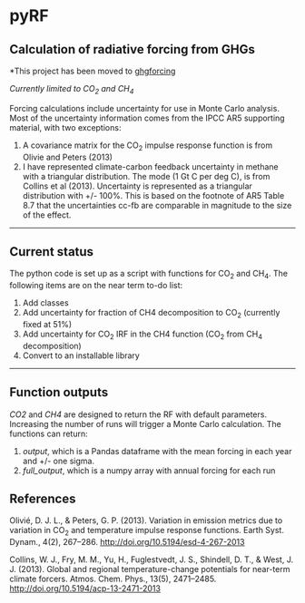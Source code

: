 # pyRF
## Calculation of radiative forcing from GHGs
*This project has been moved to [ghgforcing](https://github.com/gschivley/ghgforcing)


*Currently limited to CO<sub>2</sub> and CH<sub>4</sub>*

Forcing calculations include uncertainty for use in Monte Carlo analysis. Most of the 
uncertainty information comes from the IPCC AR5 supporting material, with two exceptions:

1. A covariance matrix for the CO<sub>2</sub> impulse response function is from Olivie and Peters (2013)
2. I have represented climate-carbon feedback uncertainty in methane with a triangular distribution. 
The mode (1 Gt C per deg C), is from Collins et al (2013). Uncertainty is represented as a 
triangular distribution with +/- 100%. This is based on the footnote of AR5 Table 8.7 that 
the uncertainties cc-fb are comparable in magnitude to the size of the effect.

***
## Current status

The python code is set up as a script with functions for CO<sub>2</sub> and CH<sub>4</sub>. The following items are on the near term to-do list:

1. Add classes
2. Add uncertainty for fraction of CH4 decomposition to CO<sub>2</sub> (currently fixed at 51%)
3. Add uncertainty for CO<sub>2</sub> IRF in the CH4 function (CO<sub>2</sub> from CH<sub>4</sub> decomposition)
4. Convert to an installable library

***
## Function outputs

*CO2* and *CH4* are designed to return the RF with default parameters. Increasing the 
number of runs will trigger a Monte Carlo calculation. The functions can return:

1. *output*, which is a Pandas dataframe with the mean forcing in each year and +/- one
sigma.
2. *full_output*, which is a numpy array with annual forcing for each run


## References
Olivié, D. J. L., & Peters, G. P. (2013). 
Variation in emission metrics due to variation in CO<sub>2</sub> and temperature impulse response functions. 
Earth Syst. Dynam., 4(2), 267–286. http://doi.org/10.5194/esd-4-267-2013

Collins, W. J., Fry, M. M., Yu, H., Fuglestvedt, J. S., Shindell, D. T., & West, J. J. (2013). 
Global and regional temperature-change potentials for near-term climate forcers. 
Atmos. Chem. Phys., 13(5), 2471–2485. http://doi.org/10.5194/acp-13-2471-2013
